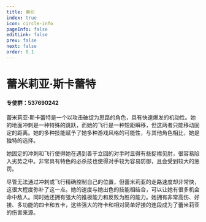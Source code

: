 ```yaml
---
title: 索引
index: true
icon: circle-info
pageInfo: false
editLink: false
prev: false
next: false
order: 0.1
---
```

#
# 蕾米莉亚·斯卡蕾特
#### **专使群：537690242**



蕾米莉亚·斯卡蕾特是一个以攻击破绽为思路的角色，具有快速爆发的机动性。她的地面冲刺是一种特殊的跳跃，而她的飞行是一种短距瞬移，但这两者只能移动固定的距离。她的多种技能赋予了她多种游戏风格的可能性，与其他角色相比，她是独特的选择。

她固定的冲刺和飞行使得她在遇到善于立回的对手时显得有些捉襟见肘，很容易陷入劣势之中。非常具有特色的必杀技也使得对手较为容易防御，且会受到较大的惩罚。

尽管无法通过冲刺或飞行精确控制自己的位置，但蕾米莉亚的走路速度却非常快，这很大程度弥补了这一点。她的速度与她出色的技能相结合，可以让她有很多机会命中敌人。同时她还拥有强大的推板能力和反败为胜的能力。她拥有非常高伤、好接、多功能的四卡和五卡，这些强大的符卡和相对简单好接的连段成为了蕾米莉亚的伤害来源。